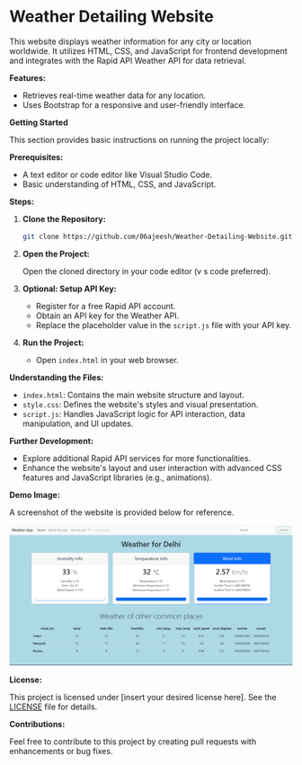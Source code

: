 # Weather Detailing Website

This website displays weather information for any city or location worldwide. It utilizes HTML, CSS, and JavaScript for frontend development and integrates with the Rapid API Weather API for data retrieval.

**Features:**

* Retrieves real-time weather data for any location.
* Uses Bootstrap for a responsive and user-friendly interface.

**Getting Started**

This section provides basic instructions on running the project locally:

**Prerequisites:**

* A text editor or code editor like Visual Studio Code.
* Basic understanding of HTML, CSS, and JavaScript.

**Steps:**

1. **Clone the Repository:**
    ```bash
    git clone https://github.com/06ajeesh/Weather-Detailing-Website.git
    ```
2. **Open the Project:**

    Open the cloned directory in your code editor (v s code preferred).

3. **Optional: Setup API Key:**
    * Register for a free Rapid API account.
    * Obtain an API key for the Weather API.
    * Replace the placeholder value in the `script.js` file with your API key.

4. **Run the Project:**
    * Open `index.html` in your web browser.

**Understanding the Files:**

* `index.html`: Contains the main website structure and layout.
* `style.css`: Defines the website's styles and visual presentation.
* `script.js`: Handles JavaScript logic for API interaction, data manipulation, and UI updates.

**Further Development:**

* Explore additional Rapid API services for more functionalities.
* Enhance the website's layout and user interaction with advanced CSS features and JavaScript libraries (e.g., animations).

**Demo Image:**

A screenshot of the website is provided below for reference.

<img src="https://raw.githubusercontent.com/06ajeesh/Weather-Detailing-Website/main/weatherapp.png" width="700">


**License:**

This project is licensed under [insert your desired license here]. See the [LICENSE](LICENSE) file for details.

**Contributions:**

Feel free to contribute to this project by creating pull requests with enhancements or bug fixes.
